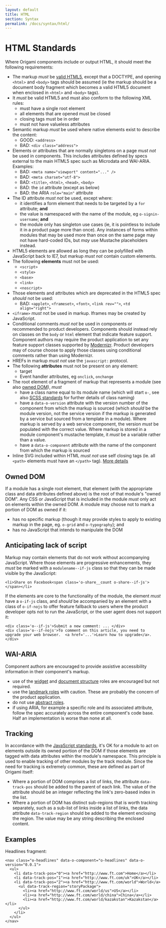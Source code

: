 ```yaml
---
layout: default
title: HTML
section: Syntax
permalink: /docs/syntax/html/
---
```


# HTML Standards

Where Origami components include or output HTML, it should meet the following requirements:

* The markup *must* be [valid HTML5](http://www.whatwg.org/specs/web-apps/current-work/multipage/syntax.html#syntax), except that a DOCTYPE, and opening `<html>` and `<body>` tags should be assumed (ie the markup should be a document body fragment which becomes a valid HTML5 document when enclosed in `<html>` and `<body>` tags).
* It *must* be valid HTML5 and must also conform to the following XML rules:
	* must have a single root element
	* all elements that are opened must be closed
	* closing tags must be in order
	* must not have valueless attributes
* Semantic markup *must* be used where native elements exist to describe the content:
	- GOOD: `<address>`
	- BAD: `<div class="address">`
* Elements or attributes that are normally singletons on a page *must not* be used in components. This includes attributes defined by specs external to the main HTML5 spec such as Microdata and WAI-ARIA. Examples:
	- BAD: `<meta name="viewport" content="..." />`
	- BAD: `<meta charset="utf-8">`
	- BAD: `<title>`, `<html>`, `<head>`, `<body>`
	- BAD: the `id` attribute (except as below)
	- BAD: the ARIA `role="main"` attribute
* The ID attribute *must not* be used, except where:
	* it identifies a form element that needs to be targeted by a `for` attribute; **and**
	* the value is namespaced with the name of the module, eg `o-signin-username`; **and**
	* the module only has singleton use cases (ie, it is pointless to include it in a product page more than once).  Any instances of forms within modules that may be used more than once on the same page may not have hard-coded IDs, but *may* use Mustache placeholders instead.
* HTML5 elements are allowed as long they can be polyfilled with JavaScript back to IE7, but markup *must not* contain custom elements.
* The following **elements** must not be used:
	* `<script>`
	* `<style>`
	* `<base>`
	* `<link>`
	* `<noscript>`
* Those elements and attributes which are deprecated in the HTML5 spec *should* not be used:
	- BAD: `<applet>`, `<frameset>`, `<font>`, `<link rev="">`, `<td align="right">`
* `<iframe>` *must* not be used in markup. Iframes may be created by JavaScript.
* Conditional comments *must not* be used in components or recommended to product developers. Components should instead rely on classes on the `body` or `html` element that indicate feature support. Component authors may require the product application to set any feature support classes supported by [Modernizr](http://modernizr.com/docs/).  Product developers may of course choose to apply those classes using conditional comments rather than using Modernizr.
* HREFs in markup *must not* use the `javascript:` protocol.
* The following **attributes** must not be present on any element:
	* target
	* Event handler attributes, eg `onclick`, `onchange`
* The root element of a fragment of markup that represents a module (see also [owned DOM](#owned_dom)), *must*
	* have a class name equal to its module name (which will start `o-`, see also [SCSS standards]({{site.baseurl}}/docs/syntax/scss) for further details of class naming)
	* have a `data-o-version` attribute with the version number of the component from which the markup is sourced (which *should* be the module version, not the service version if the markup is generated by a service but sourced from a template in a module).  Where markup is served by a web service component, the version *must* be populated with the correct value.  Where markup is stored in a module component's mustache template, it *must* be a variable rather than a value.
	* have a `data-o-component` attribute with the name of the component from which the markup is sourced
* Inline SVG included within HTML *must not* use self closing tags (ie. all `<path>` elements must have an `</path>` tag).  [More details](https://github.com/Financial-Times/ft-origami/issues/66)

## Owned DOM

If a module has a single root element, that element (with the appropriate class and data attributes defined above) is the root of that module's "owned DOM".  Any CSS or JavaScript that is included in the module *must* only act on elements within the owned DOM.  A module may choose not to mark a portion of DOM as owned if it:

* has no specific markup (though it may provide styles to apply to existing markup in the page, eg. `o-grid` and `o-typography`); and
* has no JavaScript that intends to manipulate the DOM

## Anticipating lack of script

Markup may contain elements that do not work without accompanying JavaScript.  Where those elements are progressive enhancements, they *must* be marked with a `modulename--if-js` class so that they can be made visible by the JavaScript:

	<li>Share on Facebook<span class='o-share__count o-share--if-js'></span></li>

If the elements are core to the functionality of the module, the element *must* have a `o-if-js` class, and *should* be accompanied by an element with a class of `o-if-nojs` to offer feature fallback to users where the product developer opts not to run the JavaScript, or the user agent does not support it:

	<div class='o--if-js'>Submit a new comment: ... </div>
	<div class='o--if-nojs'>To comment on this article, you need to upgrade your web browser.  <a href='...'>Learn how to upgrade</a>.</div>


## WAI-ARIA

Component authors are encouraged to provide assistive accessibility information in their component's markup.

* use of the [widget](http://www.w3.org/TR/wai-aria/roles#widget_roles) and [document structure](http://www.w3.org/TR/wai-aria/roles#document_structure_roles) roles are encouraged but not required.
* use the [landmark roles](http://www.w3.org/TR/wai-aria/roles#landmark_roles) with caution. These are probably the concern of the product application.
* do not use [abstract roles](http://www.w3.org/TR/wai-aria/roles#abstract_roles).
* if using ARIA, for example a specific role and its associated attribute, follow the spec accurately across the entire component's code base. Half an implementation is worse than none at all.

## Tracking

In accordance with the [JavaScript standards]({{site.baseurl}}/docs/syntax/js), it's OK for a module to act on elements outside its owned portion of the DOM if those elements are tagged with data attributes within the module's namespace.  This principle is used to enable tracking of other modules by the track module.  Since the need for tracking is extremely common, these are defined as part of Origami itself:

* Where a portion of DOM comprises a list of links, the attribute `data-track-pos` should be added to the parent of each link.  The value of the attribute should be an integer reflecting the link's zero-based index in the list.
* Where a portion of DOM has distinct sub-regions that is worth tracking separately, such as a sub-list of links inside a list of links, the data attribute `data-track-region` should be added to the element enclosing the region.  The value may be any string describing the enclosed content.

## Examples

Headlines fragment:

	<nav class="o-headlines" data-o-component="o-headlines" data-o-version="0.0.1">
	  <ul>
	    <li data-track-pos="0"><a href="http://www.ft.com">Home</a></li>
	    <li data-track-pos="1"><a href="http://www.ft.com/uk">UK</a></li>
	    <li data-track-pos="2"><a href="http://www.ft.com/world">World</a>
	      <ul data-track-region="storyPackage">
	      	<li><a href="http://www.ft.com/world/us">US</a></li>
	      	<li><a href="http://www.ft.com/world/china">China</a></li>
	      	<li><a href="http://www.ft.com/world/kazakstan">Kazakstan</a></li>
	      </ul>
	    </li>
	  </ul>
	</nav>
